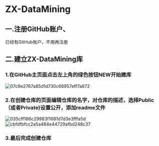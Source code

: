 # ZX-DataMining

## 一.注册GitHub账户、
已经有GitHub账户，不用再注册

## 二.建立ZX-DataMining库

### 1.在GitHub主页面点击左上角的绿色按钮NEW开始建库
![07c9e2767a85d1d730c68957eff7a872](https://github.com/zhang46461/ZX-DataMining/assets/149031189/f941bb32-d69e-4861-b6d9-37ee8f95bb7b)

### 2.在创建仓库的页面编辑仓库的名字，对仓库的描述，选择Public（或者Private)设置公开，添加readme文件
![035cff186c29983f1681d7d3e3fffa5d](https://github.com/zhang46461/ZX-DataMining/assets/149031189/c2955e32-b0cc-431d-9078-4eb5f22290d7)
![cbfdfbfcc2a5a484e44729afbd248c37](https://github.com/zhang46461/ZX-DataMining/assets/149031189/4bd05fc2-3d7c-418a-8a59-e196c8ca9d79)

### 3.最后完成创建仓库




